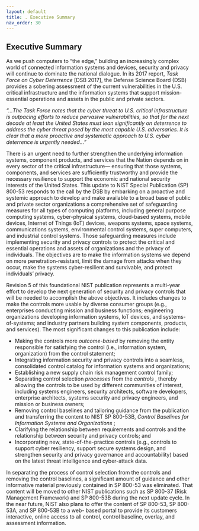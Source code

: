 ```yaml
---
layout: default
title: . Executive Summary 
nav_order: 30
---
```


## Executive Summary

As we push computers to “the edge,” building an increasingly complex world of connected information systems and devices, security and privacy will continue to dominate the national dialogue. In its 2017 report, _Task Force on Cyber Deterrence_ [DSB 2017], the Defense Science Board (DSB) provides a sobering assessment of the current vulnerabilities in the U.S. critical infrastructure and the information systems that support mission-essential operations and assets in the public and private sectors.

_“...The Task Force notes that the cyber threat to U.S. critical infrastructure is outpacing efforts to reduce pervasive vulnerabilities, so that for the next decade at least the United States must lean significantly on deterrence to address the cyber threat posed by the most capable U.S. adversaries. It is clear that a more proactive and systematic approach to U.S. cyber deterrence is urgently needed...”_

There is an urgent need to further strengthen the underlying information systems, component products, and services that the Nation depends on in every sector of the critical infrastructure— ensuring that those systems, components, and services are sufficiently trustworthy and provide the necessary resilience to support the economic and national security interests of the United States. This update to NIST Special Publication (SP) 800-53 responds to the call by the DSB by embarking on a proactive and systemic approach to develop and make available to a broad base of public and private sector organizations a comprehensive set of safeguarding measures for all types of computing platforms, including general purpose computing systems, cyber-physical systems, cloud-based systems, mobile devices, Internet of Things (IoT) devices, weapons systems, space systems, communications systems, environmental control systems, super computers, and industrial control systems. Those safeguarding measures include implementing security and privacy controls to protect the critical and essential operations and assets of organizations and the privacy of individuals. The objectives are to make the information systems we depend on more penetration-resistant, limit the damage from attacks when they occur, make the systems cyber-resilient and survivable, and protect individuals’ privacy.

Revision 5 of this foundational NIST publication represents a multi-year effort to develop the next generation of security and privacy controls that will be needed to accomplish the above objectives. It includes changes to make the controls more usable by diverse consumer groups (e.g., enterprises conducting mission and business functions; engineering organizations developing information systems, IoT devices, and systems-of-systems; and industry partners building system components, products, and services). The most significant changes to this publication include:

- Making the controls more _outcome-based_ by removing the entity responsible for satisfying the control (i.e., information system, organization) from the control statement;
- Integrating information security and privacy controls into a seamless, consolidated control catalog for information systems and organizations;
- Establishing a new supply chain risk management control family;
- Separating control selection _processes_ from the _controls_ , thereby allowing the controls to be used by different communities of interest, including systems engineers, security architects, software developers, enterprise architects, systems security and privacy engineers, and mission or business owners;
- Removing control baselines and tailoring guidance from the publication and transferring the content to NIST SP 800-53B, _Control Baselines for Information Systems and Organizations_ ;
- Clarifying the relationship between requirements and controls and the relationship between security and privacy controls; and
- Incorporating new, state-of-the-practice controls (e.g., controls to support cyber resiliency, support secure systems design, and strengthen security and privacy governance and accountability) based on the latest threat intelligence and cyber-attack data.

In separating the process of control selection from the controls and removing the control baselines, a significant amount of guidance and other informative material previously contained in SP 800-53 was eliminated. That content will be moved to other NIST publications such as SP 800-37 (Risk Management Framework) and SP 800-53B during the next update cycle. In the near future, NIST also plans to offer the content of SP 800-53, SP 800-53A, and SP 800-53B to a web- based portal to provide its customers interactive, online access to all control, control baseline, overlay, and assessment information.
